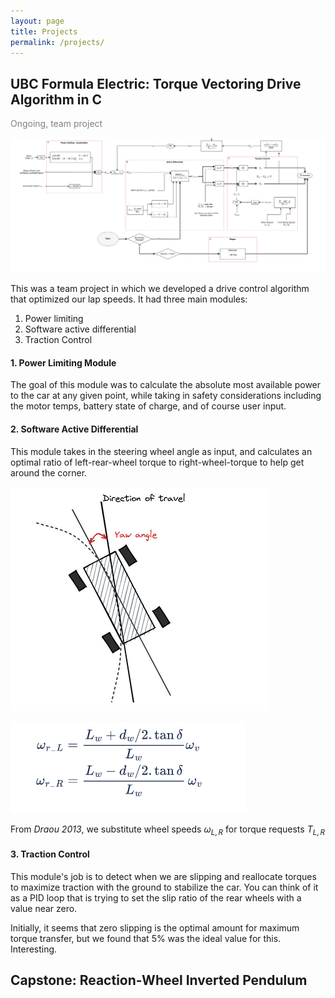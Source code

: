 ```yaml
---
layout: page
title: Projects
permalink: /projects/
---
```



## UBC Formula Electric: Torque Vectoring Drive Algorithm in C 

<text style="color : gray">Ongoing, team project</text>

![picture 1](images/c22f49f8fb6b99d68cafc8f31db64a142c95411c8fe8ccecd3ccf0c5e1ef9d88.png)  

This was a team project in which we developed a drive control algorithm that optimized our lap speeds. It had three main modules: 

1. Power limiting 
2. Software active differential 
3. Traction Control

####  1. Power Limiting Module

The goal of this module was to calculate the absolute most available power to the car at any given point, while taking in safety considerations including the motor temps, battery state of charge, and of course user input. 

#### 2. Software Active Differential 

This module takes in the steering wheel angle as input, and calculates an optimal ratio of left-rear-wheel torque to right-wheel-torque to help get around the corner. 

![picture 2](images/5c7c8663969ffe99bddc1840975ae27b93877c60bee5531a2cc3db1bc2c2a256.png)  

![picture 3](images/576b8e67f3ea7d8eb861f3be09261e5d90aed0cc396bea8e645b7927df15369c.png)  

From *Draou 2013*, we substitute wheel speeds $\omega_{L,R}$ for torque requests $T_{L,R}$ 

#### 3. Traction Control 

This module's job is to detect when we are slipping and reallocate torques to maximize traction with the ground to stabilize the car. You can think of it as a PID loop that is trying to set the slip ratio of the rear wheels with a value near zero. 

Initially, it seems that zero slipping is the optimal amount for maximum torque transfer, but we found that 5% was the ideal value for this. Interesting. 

## Capstone: Reaction-Wheel Inverted Pendulum
